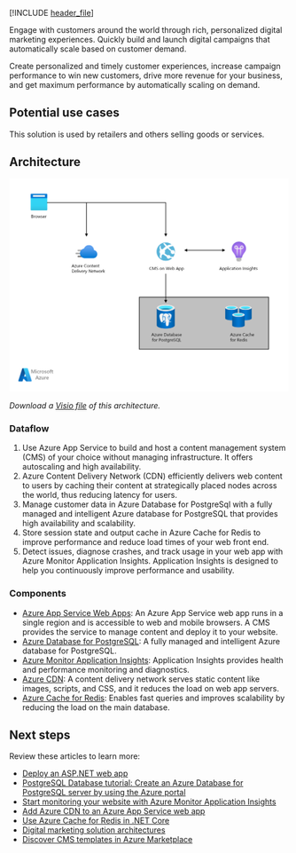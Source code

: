 [!INCLUDE [header_file](../../../includes/sol-idea-header.md)]

Engage with customers around the world through rich, personalized digital marketing experiences. Quickly build and launch digital campaigns that automatically scale based on customer demand.

Create personalized and timely customer experiences, increase campaign performance to win new customers, drive more revenue for your business, and get maximum performance by automatically scaling on demand.

## Potential use cases

This solution is used by retailers and others selling goods or services.

## Architecture

![Architecture Diagram show the flow from the browser through the C M S web app to both Azure database and application insights.](../media/digital-marketing-using-azure-database-for-postgresql.png)

*Download a [Visio file](https://arch-center.azureedge.net/digital-marketing-using-azure-database-for-postgresql.vsdx) of this architecture.*

### Dataflow

1. Use Azure App Service to build and host a content management system (CMS) of your choice without managing infrastructure. It offers autoscaling and high availability.
1. Azure Content Delivery Network (CDN) efficiently delivers web content to users by caching their content at strategically placed nodes across the world, thus reducing latency for users.
1. Manage customer data in Azure Database for PostgreSql with a fully managed and intelligent Azure database for PostgreSQL that provides high availability and scalability.
1. Store session state and output cache in Azure Cache for Redis to improve performance and reduce load times of your web front end.
1. Detect issues, diagnose crashes, and track usage in your web app with Azure Monitor Application Insights. Application Insights is designed to help you continuously improve performance and usability.

### Components

* [Azure App Service Web Apps](https://azure.microsoft.com/services/app-service/web): An Azure App Service web app runs in a single region and is accessible to web and mobile browsers. A CMS provides the service to manage content and deploy it to your website.
* [Azure Database for PostgreSQL](https://azure.microsoft.com/services/postgresql): A fully managed and intelligent Azure database for PostgreSQL.
* [Azure Monitor Application Insights](https://azure.microsoft.com/services/monitor): Application Insights provides health and performance monitoring and diagnostics.
* [Azure CDN](https://azure.microsoft.com/services/cdn): A content delivery network serves static content like images, scripts, and CSS, and it reduces the load on web app servers.
* [Azure Cache for Redis](https://azure.microsoft.com/services/cache): Enables fast queries and improves scalability by reducing the load on the main database.

## Next steps

Review these articles to learn more:

* [Deploy an ASP.NET web app](/azure/app-service/quickstart-dotnetcore)
* [PostgreSQL Database tutorial: Create an Azure Database for PostgreSQL server by using the Azure portal](/azure/postgresql/quickstart-create-server-database-portal)
* [Start monitoring your website with Azure Monitor Application Insights](/azure/azure-monitor/app/website-monitoring)
* [Add Azure CDN to an Azure App Service web app](/azure/cdn/cdn-add-to-web-app)
* [Use Azure Cache for Redis in .NET Core](/azure/azure-cache-for-redis/cache-dotnet-core-quickstart)
* [Digital marketing solution architectures](https://azure.microsoft.com/solutions/digital-marketing)
* [Discover CMS templates in Azure Marketplace](https://azuremarketplace.microsoft.com/marketplace/apps/category/web?page=1&subcategories=blogs-cmss)

